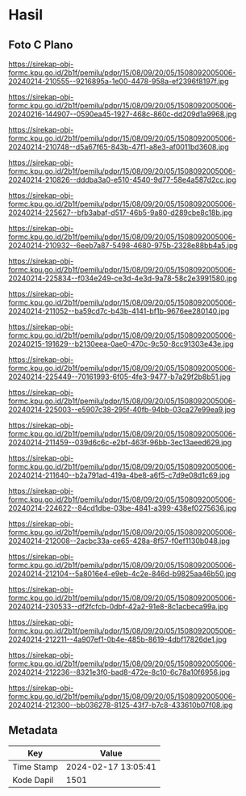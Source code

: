 # Hasil

## Foto C Plano

https://sirekap-obj-formc.kpu.go.id/2b1f/pemilu/pdpr/15/08/09/20/05/1508092005006-20240214-210555--9216895a-1e00-4478-958a-ef2396f8197f.jpg

https://sirekap-obj-formc.kpu.go.id/2b1f/pemilu/pdpr/15/08/09/20/05/1508092005006-20240216-144907--0590ea45-1927-468c-860c-dd209d1a9968.jpg

https://sirekap-obj-formc.kpu.go.id/2b1f/pemilu/pdpr/15/08/09/20/05/1508092005006-20240214-210748--d5a67f65-843b-47f1-a8e3-af0011bd3608.jpg

https://sirekap-obj-formc.kpu.go.id/2b1f/pemilu/pdpr/15/08/09/20/05/1508092005006-20240214-210826--dddba3a0-e510-4540-9d77-58e4a587d2cc.jpg

https://sirekap-obj-formc.kpu.go.id/2b1f/pemilu/pdpr/15/08/09/20/05/1508092005006-20240214-225627--bfb3abaf-d517-46b5-9a80-d289cbe8c18b.jpg

https://sirekap-obj-formc.kpu.go.id/2b1f/pemilu/pdpr/15/08/09/20/05/1508092005006-20240214-210932--6eeb7a87-5498-4680-975b-2328e88bb4a5.jpg

https://sirekap-obj-formc.kpu.go.id/2b1f/pemilu/pdpr/15/08/09/20/05/1508092005006-20240214-225834--f034e249-ce3d-4e3d-9a78-58c2e3991580.jpg

https://sirekap-obj-formc.kpu.go.id/2b1f/pemilu/pdpr/15/08/09/20/05/1508092005006-20240214-211052--ba59cd7c-b43b-4141-bf1b-9676ee280140.jpg

https://sirekap-obj-formc.kpu.go.id/2b1f/pemilu/pdpr/15/08/09/20/05/1508092005006-20240215-191629--b2130eea-0ae0-470c-9c50-8cc91303e43e.jpg

https://sirekap-obj-formc.kpu.go.id/2b1f/pemilu/pdpr/15/08/09/20/05/1508092005006-20240214-225449--70161993-6f05-4fe3-9477-b7a29f2b8b51.jpg

https://sirekap-obj-formc.kpu.go.id/2b1f/pemilu/pdpr/15/08/09/20/05/1508092005006-20240214-225003--e5907c38-295f-40fb-94bb-03ca27e99ea9.jpg

https://sirekap-obj-formc.kpu.go.id/2b1f/pemilu/pdpr/15/08/09/20/05/1508092005006-20240214-211459--039d6c6c-e2bf-463f-96bb-3ec13aeed629.jpg

https://sirekap-obj-formc.kpu.go.id/2b1f/pemilu/pdpr/15/08/09/20/05/1508092005006-20240214-211640--b2a791ad-419a-4be8-a6f5-c7d9e08d1c69.jpg

https://sirekap-obj-formc.kpu.go.id/2b1f/pemilu/pdpr/15/08/09/20/05/1508092005006-20240214-224622--84cd1dbe-03be-4841-a399-438ef0275636.jpg

https://sirekap-obj-formc.kpu.go.id/2b1f/pemilu/pdpr/15/08/09/20/05/1508092005006-20240214-212008--2acbc33a-ce65-428a-8f57-f0ef1130b048.jpg

https://sirekap-obj-formc.kpu.go.id/2b1f/pemilu/pdpr/15/08/09/20/05/1508092005006-20240214-212104--5a8016e4-e9eb-4c2e-846d-b9825aa46b50.jpg

https://sirekap-obj-formc.kpu.go.id/2b1f/pemilu/pdpr/15/08/09/20/05/1508092005006-20240214-230533--df2fcfcb-0dbf-42a2-91e8-8c1acbeca99a.jpg

https://sirekap-obj-formc.kpu.go.id/2b1f/pemilu/pdpr/15/08/09/20/05/1508092005006-20240214-212211--4a907ef1-0b4e-485b-8619-4dbf17826de1.jpg

https://sirekap-obj-formc.kpu.go.id/2b1f/pemilu/pdpr/15/08/09/20/05/1508092005006-20240214-212236--8321e3f0-bad8-472e-8c10-6c78a10f6956.jpg

https://sirekap-obj-formc.kpu.go.id/2b1f/pemilu/pdpr/15/08/09/20/05/1508092005006-20240214-212300--bb036278-8125-43f7-b7c8-433610b07f08.jpg


## Metadata

| Key        | Value               |
| ---------- | ------------------- |
| Time Stamp | 2024-02-17 13:05:41 |
| Kode Dapil | 1501                |



